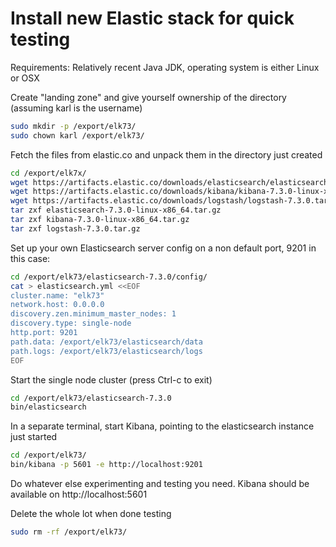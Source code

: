 # Install new Elastic stack for quick testing

Requirements:
Relatively recent Java JDK, operating system is either Linux or OSX

Create "landing zone" and give yourself ownership of the directory (assuming karl is the username)
```bash
sudo mkdir -p /export/elk73/
sudo chown karl /export/elk73/
```

Fetch the files from elastic.co and unpack them in the directory just created
```bash
cd /export/elk7x/
wget https://artifacts.elastic.co/downloads/elasticsearch/elasticsearch-7.3.0-linux-x86_64.tar.gz
wget https://artifacts.elastic.co/downloads/kibana/kibana-7.3.0-linux-x86_64.tar.gz
wget https://artifacts.elastic.co/downloads/logstash/logstash-7.3.0.tar.gz
tar zxf elasticsearch-7.3.0-linux-x86_64.tar.gz
tar zxf kibana-7.3.0-linux-x86_64.tar.gz
tar zxf logstash-7.3.0.tar.gz
```

Set up your own Elasticsearch server config on a non default port, 9201 in this case:
```bash
cd /export/elk73/elasticsearch-7.3.0/config/
cat > elasticsearch.yml <<EOF
cluster.name: "elk73"
network.host: 0.0.0.0
discovery.zen.minimum_master_nodes: 1
discovery.type: single-node
http.port: 9201
path.data: /export/elk73/elasticsearch/data
path.logs: /export/elk73/elasticsearch/logs
EOF
```

Start the single node cluster (press Ctrl-c to exit)
```bash
cd /export/elk73/elasticsearch-7.3.0
bin/elasticsearch
```

In a separate terminal, start Kibana, pointing to the elasticsearch instance just started
```bash
cd /export/elk73/
bin/kibana -p 5601 -e http://localhost:9201
```


Do whatever else experimenting and testing you need. Kibana should be available on http://localhost:5601

Delete the whole lot when done testing
```bash
sudo rm -rf /export/elk73/
```
